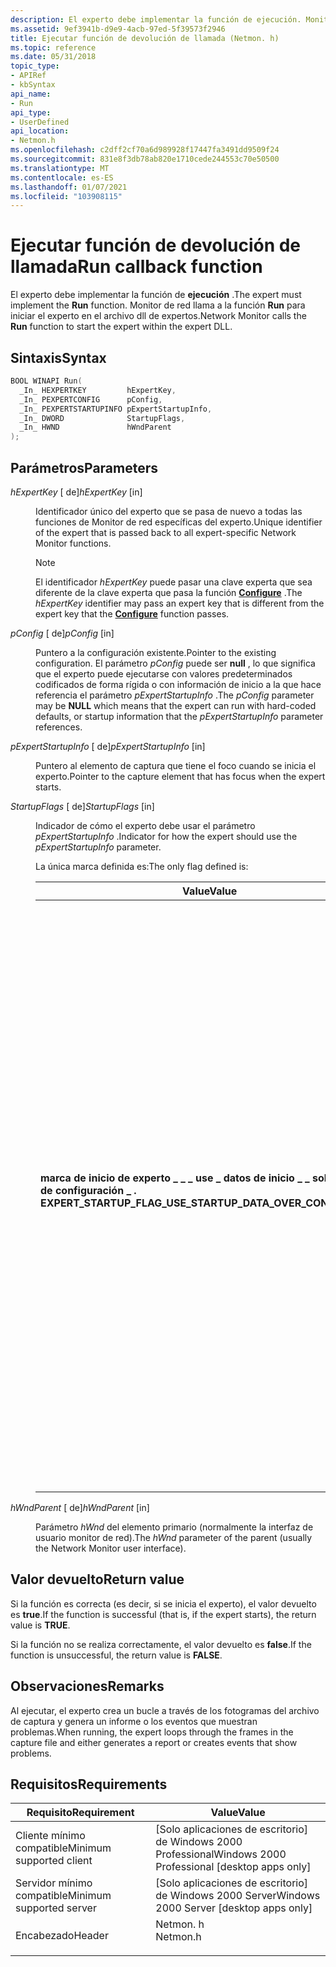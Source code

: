 ```yaml
---
description: El experto debe implementar la función de ejecución. Monitor de red llama a la función Run para iniciar el experto en el archivo DLL de expertos.
ms.assetid: 9ef3941b-d9e9-4acb-97ed-5f39573f2946
title: Ejecutar función de devolución de llamada (Netmon. h)
ms.topic: reference
ms.date: 05/31/2018
topic_type:
- APIRef
- kbSyntax
api_name:
- Run
api_type:
- UserDefined
api_location:
- Netmon.h
ms.openlocfilehash: c2dff2cf70a6d989928f17447fa3491dd9509f24
ms.sourcegitcommit: 831e8f3db78ab820e1710cede244553c70e50500
ms.translationtype: MT
ms.contentlocale: es-ES
ms.lasthandoff: 01/07/2021
ms.locfileid: "103908115"
---
```

# <a name="run-callback-function"></a><span data-ttu-id="5290d-104">Ejecutar función de devolución de llamada</span><span class="sxs-lookup"><span data-stu-id="5290d-104">Run callback function</span></span>

<span data-ttu-id="5290d-105">El experto debe implementar la función de **ejecución** .</span><span class="sxs-lookup"><span data-stu-id="5290d-105">The expert must implement the **Run** function.</span></span> <span data-ttu-id="5290d-106">Monitor de red llama a la función **Run** para iniciar el experto en el archivo dll de expertos.</span><span class="sxs-lookup"><span data-stu-id="5290d-106">Network Monitor calls the **Run** function to start the expert within the expert DLL.</span></span>

## <a name="syntax"></a><span data-ttu-id="5290d-107">Sintaxis</span><span class="sxs-lookup"><span data-stu-id="5290d-107">Syntax</span></span>


```C++
BOOL WINAPI Run(
  _In_ HEXPERTKEY         hExpertKey,
  _In_ PEXPERTCONFIG      pConfig,
  _In_ PEXPERTSTARTUPINFO pExpertStartupInfo,
  _In_ DWORD              StartupFlags,
  _In_ HWND               hWndParent
);
```



## <a name="parameters"></a><span data-ttu-id="5290d-108">Parámetros</span><span class="sxs-lookup"><span data-stu-id="5290d-108">Parameters</span></span>

<dl> <dt>

<span data-ttu-id="5290d-109">*hExpertKey* \[ de\]</span><span class="sxs-lookup"><span data-stu-id="5290d-109">*hExpertKey* \[in\]</span></span>
</dt> <dd>

<span data-ttu-id="5290d-110">Identificador único del experto que se pasa de nuevo a todas las funciones de Monitor de red específicas del experto.</span><span class="sxs-lookup"><span data-stu-id="5290d-110">Unique identifier of the expert that is passed back to all expert-specific Network Monitor functions.</span></span>

> [!Note]  
> <span data-ttu-id="5290d-111">El identificador *hExpertKey* puede pasar una clave experta que sea diferente de la clave experta que pasa la función [**Configure**](configure.md) .</span><span class="sxs-lookup"><span data-stu-id="5290d-111">The *hExpertKey* identifier may pass an expert key that is different from the expert key that the [**Configure**](configure.md) function passes.</span></span>

 

</dd> <dt>

<span data-ttu-id="5290d-112">*pConfig* \[ de\]</span><span class="sxs-lookup"><span data-stu-id="5290d-112">*pConfig* \[in\]</span></span>
</dt> <dd>

<span data-ttu-id="5290d-113">Puntero a la configuración existente.</span><span class="sxs-lookup"><span data-stu-id="5290d-113">Pointer to the existing configuration.</span></span> <span data-ttu-id="5290d-114">El parámetro *pConfig* puede ser **null** , lo que significa que el experto puede ejecutarse con valores predeterminados codificados de forma rígida o con información de inicio a la que hace referencia el parámetro *pExpertStartupInfo* .</span><span class="sxs-lookup"><span data-stu-id="5290d-114">The *pConfig* parameter may be **NULL** which means that the expert can run with hard-coded defaults, or startup information that the *pExpertStartupInfo* parameter references.</span></span>

</dd> <dt>

<span data-ttu-id="5290d-115">*pExpertStartupInfo* \[ de\]</span><span class="sxs-lookup"><span data-stu-id="5290d-115">*pExpertStartupInfo* \[in\]</span></span>
</dt> <dd>

<span data-ttu-id="5290d-116">Puntero al elemento de captura que tiene el foco cuando se inicia el experto.</span><span class="sxs-lookup"><span data-stu-id="5290d-116">Pointer to the capture element that has focus when the expert starts.</span></span>

</dd> <dt>

<span data-ttu-id="5290d-117">*StartupFlags* \[ de\]</span><span class="sxs-lookup"><span data-stu-id="5290d-117">*StartupFlags* \[in\]</span></span>
</dt> <dd>

<span data-ttu-id="5290d-118">Indicador de cómo el experto debe usar el parámetro *pExpertStartupInfo* .</span><span class="sxs-lookup"><span data-stu-id="5290d-118">Indicator for how the expert should use the *pExpertStartupInfo* parameter.</span></span>

<span data-ttu-id="5290d-119">La única marca definida es:</span><span class="sxs-lookup"><span data-stu-id="5290d-119">The only flag defined is:</span></span>



| <span data-ttu-id="5290d-120">Value</span><span class="sxs-lookup"><span data-stu-id="5290d-120">Value</span></span>                                                                                                                                                                                                                                                                                           | <span data-ttu-id="5290d-121">Significado</span><span class="sxs-lookup"><span data-stu-id="5290d-121">Meaning</span></span>                                                                                                                                                                                                                                                                                                                                                                                                                       |
|-------------------------------------------------------------------------------------------------------------------------------------------------------------------------------------------------------------------------------------------------------------------------------------------------|-------------------------------------------------------------------------------------------------------------------------------------------------------------------------------------------------------------------------------------------------------------------------------------------------------------------------------------------------------------------------------------------------------------------------------|
| <span id="EXPERT_STARTUP_FLAG_USE_STARTUP_DATA_OVER_CONFIG_DATA."></span><span id="expert_startup_flag_use_startup_data_over_config_data."></span><dl> <span data-ttu-id="5290d-122"><dt>**marca de inicio de experto \_ \_ \_ use \_ datos de inicio \_ \_ sobre \_ datos de configuración \_ .**</dt></span><span class="sxs-lookup"><span data-stu-id="5290d-122"><dt>**EXPERT\_STARTUP\_FLAG\_USE\_STARTUP\_DATA\_OVER\_CONFIG\_DATA.**</dt></span></span> </dl> | <span data-ttu-id="5290d-123">Esta marca indica que el experto usa el parámetro *pExpertStartupInfo* y no usa el parámetro *pConfig* .</span><span class="sxs-lookup"><span data-stu-id="5290d-123">This flag indicates that the expert uses the *pExpertStartupInfo* parameter, and does not use the *pConfig* parameter.</span></span> <span data-ttu-id="5290d-124">Normalmente, puede establecer esta marca cuando el experto puede empezar con un clic con el botón secundario del mouse.</span><span class="sxs-lookup"><span data-stu-id="5290d-124">Typically, you can set this flag when the expert can start from a right-mouse click.</span></span> <span data-ttu-id="5290d-125">Si no se establece la marca, pueden producirse las dos cosas siguientes: el experto no se inicia con un clic con el botón derecho, o el experto comienza con un clic con el botón secundario y, a continuación, el usuario lo configura.</span><span class="sxs-lookup"><span data-stu-id="5290d-125">If the flag is not set, the following two things can occur: either the expert does not start from a right-mouse click, or the expert starts from a right-mouse click, and then the user configures it.</span></span><br/> |



 

</dd> <dt>

<span data-ttu-id="5290d-126">*hWndParent* \[ de\]</span><span class="sxs-lookup"><span data-stu-id="5290d-126">*hWndParent* \[in\]</span></span>
</dt> <dd>

<span data-ttu-id="5290d-127">Parámetro *hWnd* del elemento primario (normalmente la interfaz de usuario monitor de red).</span><span class="sxs-lookup"><span data-stu-id="5290d-127">The *hWnd* parameter of the parent (usually the Network Monitor user interface).</span></span>

</dd> </dl>

## <a name="return-value"></a><span data-ttu-id="5290d-128">Valor devuelto</span><span class="sxs-lookup"><span data-stu-id="5290d-128">Return value</span></span>

<span data-ttu-id="5290d-129">Si la función es correcta (es decir, si se inicia el experto), el valor devuelto es **true**.</span><span class="sxs-lookup"><span data-stu-id="5290d-129">If the function is successful (that is, if the expert starts), the return value is **TRUE**.</span></span>

<span data-ttu-id="5290d-130">Si la función no se realiza correctamente, el valor devuelto es **false**.</span><span class="sxs-lookup"><span data-stu-id="5290d-130">If the function is unsuccessful, the return value is **FALSE**.</span></span>

## <a name="remarks"></a><span data-ttu-id="5290d-131">Observaciones</span><span class="sxs-lookup"><span data-stu-id="5290d-131">Remarks</span></span>

<span data-ttu-id="5290d-132">Al ejecutar, el experto crea un bucle a través de los fotogramas del archivo de captura y genera un informe o los eventos que muestran problemas.</span><span class="sxs-lookup"><span data-stu-id="5290d-132">When running, the expert loops through the frames in the capture file and either generates a report or creates events that show problems.</span></span>

## <a name="requirements"></a><span data-ttu-id="5290d-133">Requisitos</span><span class="sxs-lookup"><span data-stu-id="5290d-133">Requirements</span></span>



| <span data-ttu-id="5290d-134">Requisito</span><span class="sxs-lookup"><span data-stu-id="5290d-134">Requirement</span></span> | <span data-ttu-id="5290d-135">Value</span><span class="sxs-lookup"><span data-stu-id="5290d-135">Value</span></span> |
|-------------------------------------|-------------------------------------------------------------------------------------|
| <span data-ttu-id="5290d-136">Cliente mínimo compatible</span><span class="sxs-lookup"><span data-stu-id="5290d-136">Minimum supported client</span></span><br/> | <span data-ttu-id="5290d-137">\[Solo aplicaciones de escritorio\] de Windows 2000 Professional</span><span class="sxs-lookup"><span data-stu-id="5290d-137">Windows 2000 Professional \[desktop apps only\]</span></span><br/>                          |
| <span data-ttu-id="5290d-138">Servidor mínimo compatible</span><span class="sxs-lookup"><span data-stu-id="5290d-138">Minimum supported server</span></span><br/> | <span data-ttu-id="5290d-139">\[Solo aplicaciones de escritorio\] de Windows 2000 Server</span><span class="sxs-lookup"><span data-stu-id="5290d-139">Windows 2000 Server \[desktop apps only\]</span></span><br/>                                |
| <span data-ttu-id="5290d-140">Encabezado</span><span class="sxs-lookup"><span data-stu-id="5290d-140">Header</span></span><br/>                   | <dl> <span data-ttu-id="5290d-141"><dt>Netmon. h</dt></span><span class="sxs-lookup"><span data-stu-id="5290d-141"><dt>Netmon.h</dt></span></span> </dl> |



 

 




